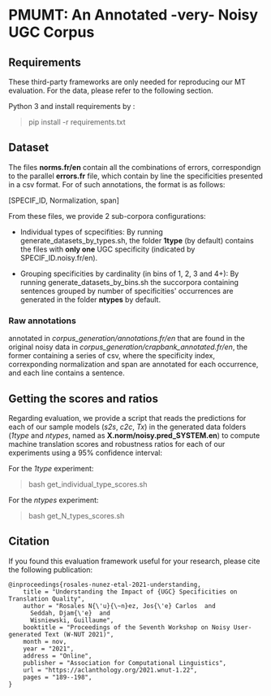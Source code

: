 # PMUMT: An Annotated -very- Noisy UGC Corpus

## Requirements

These third-party frameworks are only needed for reproducing our MT evaluation. For the data, please refer to the following section.

Python 3 and install requirements by :
> pip install -r requirements.txt


## Dataset

The files **norms.fr/en** contain all the combinations of errors, correspondign to the parallel **errors.fr** file, which contain by line the specificities presented in a csv format.
For of such annotations, the format is as follows:

[SPECIF_ID, Normalization, span]

From these files, we provide 2 sub-corpora configurations:

- Individual types of scpecifities:
By running generate_datasets_by_types.sh, the folder **1type** (by default) contains the files with **only one** UGC specificity (indicated by SPECIF_ID.noisy.fr/en).

- Grouping specificities by cardinality (in bins of 1, 2, 3 and 4+):
By running generate_datasets_by_bins.sh the succorpora containing sentences grouped by number of specificities' occurrences are generated in the folder **ntypes** by default.



### Raw annotations

annotated in *corpus_generation/annotations.fr/en* that are found in the original noisy data in *corpus_generation/crapbank_annotated.fr/en*, the former containing a series of csv, where the specificity index, correxponding normalization and span are annotated for each occurrence, and each line contains a sentence.

## Getting the scores and ratios

Regarding evaluation, we provide a script that reads the predictions for each of our sample models (*s2s*, *c2c*, *Tx*) in the generated data folders (*1type* and *ntypes*, named as **X.norm/noisy.pred_SYSTEM.en**) to compute machine translation scores and robustness ratios for each of our experiments using a 95% confidence interval:

For the *1type* experiment:

> bash get_individual_type_scores.sh


For the *ntypes* experiment:

> bash get_N_types_scores.sh

## Citation

If you found this evaluation framework useful for your research, please cite the following publication:

```
@inproceedings{rosales-nunez-etal-2021-understanding,
    title = "Understanding the Impact of {UGC} Specificities on Translation Quality",
    author = "Rosales N{\'u}{\~n}ez, Jos{\'e} Carlos  and
      Seddah, Djam{\'e}  and
      Wisniewski, Guillaume",
    booktitle = "Proceedings of the Seventh Workshop on Noisy User-generated Text (W-NUT 2021)",
    month = nov,
    year = "2021",
    address = "Online",
    publisher = "Association for Computational Linguistics",
    url = "https://aclanthology.org/2021.wnut-1.22",
    pages = "189--198",
}
```
